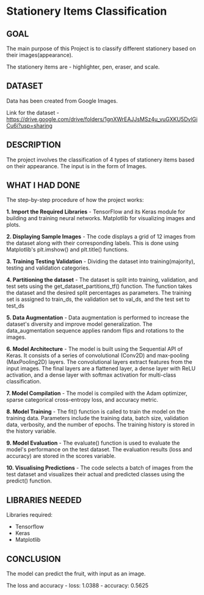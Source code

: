 # Stationery Items Classification

## GOAL

The main purpose of this Project is to classify different stationery based on their images(appearance).

The stationery items are - highlighter, pen, eraser, and scale.

## DATASET

Data has been created from Google Images.

Link for the dataset - https://drive.google.com/drive/folders/1gnXWrEAJJsMSz4u_vuGXKU5DvlGiCu6i?usp=sharing

## DESCRIPTION

The project involves the classification of 4 types of stationery items based on their appearance. The input is in the form of Images. 

## WHAT I HAD DONE

The step-by-step procedure of how the project works:

**1. Import the Required Libraries** - TensorFlow and its Keras module for building and training neural networks.  Matplotlib for visualizing images and plots.

**2. Displaying Sample Images** - The code displays a grid of 12 images from the dataset along with their corresponding labels. This is done using Matplotlib's plt.imshow() and plt.title() functions.

**3. Training Testing Validation** - Dividing the dataset into training(majority), testing and validation categories.

**4. Partitioning the dataset** -  The dataset is split into training, validation, and test sets using the get_dataset_partitions_tf() function. The function takes the dataset and the desired split percentages as parameters. The training set is assigned to train_ds, the validation set to val_ds, and the test set to test_ds

**5. Data Augmentation** - Data augmentation is performed to increase the dataset's diversity and improve model generalization. The data_augmentation sequence applies random flips and rotations to the images.

**6. Model Architecture** - The model is built using the Sequential API of Keras. It consists of a series of convolutional (Conv2D) and max-pooling (MaxPooling2D) layers. The convolutional layers extract features from the input images. The final layers are a flattened layer, a dense layer with ReLU activation, and a dense layer with softmax activation for multi-class classification.

**7. Model Compilation** - The model is compiled with the Adam optimizer, sparse categorical cross-entropy loss, and accuracy metric.

**8. Model Training** - The fit() function is called to train the model on the training data. Parameters include the training data, batch size, validation data, verbosity, and the number of epochs. The training history is stored in the history variable.

**9. Model Evaluation** - The evaluate() function is used to evaluate the model's performance on the test dataset. The evaluation results (loss and accuracy) are stored in the scores variable.

**10. Visualising Predictions** - The code selects a batch of images from the test dataset and visualizes their actual and predicted classes using the predict() function.

## LIBRARIES NEEDED

Libraries required:
* Tensorflow
* Keras
* Matplotlib

## CONCLUSION
The model can predict the fruit, with input as an image. 

The loss and accuracy - loss: 1.0388 - accuracy: 0.5625


